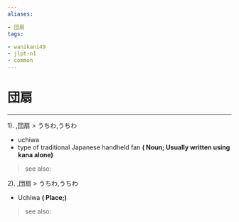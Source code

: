 ```yaml
---
aliases:
    
- 団扇
tags:
    
- wanikani49
- jlpt-n1
- common
---
```


# 団扇
---
1).
,団扇 > うちわ,うちわ

- uchiwa
- type of traditional Japanese handheld fan
**( Noun; Usually written using kana alone)**
> see also: 
            
2).
,団扇 > うちわ,うちわ

- Uchiwa
**( Place;)**
> see also: 
            